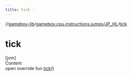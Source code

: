 ```yaml
---
title: tick -
---
```

//[gameboy-lib](../../index.md)/[gameboy.cpu.instructions.jumps](../index.md)/[JP_HL](index.md)/[tick](tick.md)



# tick  
[jvm]  
Content  
open override fun [tick](tick.md)()  



